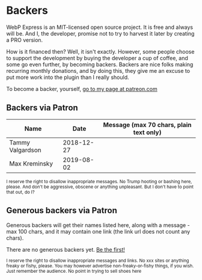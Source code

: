
# Backers

WebP Express is an MIT-licensed open source project. It is free and always will be. And I, the developer, promise not to try to harvest it later by creating a PRO version.

How is it financed then? Well, it isn't exactly. However, some people choose to support the development by buying the developer a cup of coffee, and some go even further, by becoming backers. Backers are nice folks making recurring monthly donations, and by doing this, they give me an excuse to put more work into the plugin than I really should.

To become a backer, yourself, [go to my page at patreon.com](https://www.patreon.com/rosell)


## Backers via Patron

| Name                  | Date       | Message (max 70 chars, plain text only) |
| --------------------- | ---------- | ----------------------------------------------------------------------- |
| Tammy Valgardson      | 2018-12-27 |          |
| Max Kreminsky         | 2019-08-02 |          |

<sub>I reserve the right to disallow inappropriate messages. No Trump hooting or bashing here, please. And don't be aggressive, obscene or anything unpleasant. But I don't have to point that out, do I?</sub>

## Generous backers via Patron

Generous backers will get their names listed here, along with a message - max 100 chars, and it may contain one link (the link url does not count any chars).

There are no generous backers yet. [Be the first!](https://www.patreon.com/rosell)

<sub>
I reserve the right to disallow inappropriate messages and links. No xxx sites or anything freaky or fishy, please. You may however advertise non-freaky-or-fishy things, if you wish. Just remember the audience. No point in trying to sell shoes here</sub>
